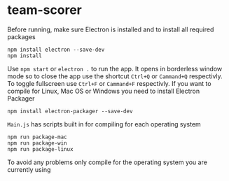 # team-scorer

Before running, make sure Electron is installed and to install all required packages
```
npm install electron --save-dev
npm install
```
Use `npm start` or `electron .` to run the app. It opens in borderless window mode so to close the app use the shortcut `Ctrl+Q` or `Cammand+Q` respectivly. To toggle fullscreen use `Ctrl+F` or `Cammand+F` respectivly. If you want to compile for Linux, Mac OS or Windows you need to install Electron Packager
```
npm install electron-packager --save-dev
```
`Main.js` has scripts built in for compiling for each operating system
```
npm run package-mac
npm run package-win
npm run package-linux
```
To avoid any problems only compile for the operating system you are currently using
